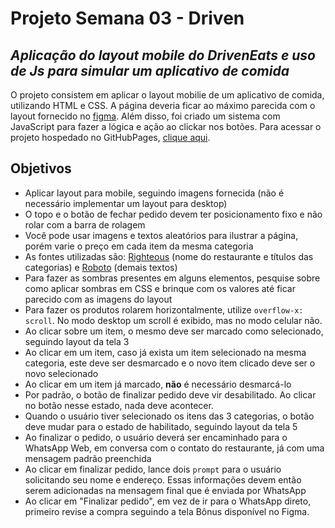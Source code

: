 # Projeto Semana 03 - Driven
## _Aplicação do layout mobile do DrivenEats e uso de Js para simular um aplicativo de comida_



O projeto consistem em aplicar o layout mobilie de um aplicativo de comida, utilizando HTML e CSS. A página deveria ficar ao máximo parecida com o layout fornecido no [figma][lfig].
Além disso, foi criado um sistema com JavaScript para fazer a lógica e ação ao clickar nos botões. Para acessar o projeto hospedado no GitHubPages, [clique aqui][ghpages].

## Objetivos

- Aplicar layout para mobile, seguindo imagens fornecida (não é necessário implementar um layout para desktop)
- O topo e o botão de fechar pedido devem ter posicionamento fixo e não rolar com a barra de rolagem
- Você pode usar imagens e textos aleatórios para ilustrar a página, porém varie o preço em cada item da mesma categoria
- As fontes utilizadas são: [Righteous](https://fonts.google.com/specimen/Righteous) (nome do restaurante e títulos das categorias) e [Roboto](https://fonts.google.com/specimen/Roboto) (demais textos)
- Para fazer as sombras presentes em alguns elementos, pesquise sobre como aplicar sombras em CSS e brinque com os valores até ficar parecido com as imagens do layout
- Para fazer os produtos rolarem horizontalmente, utilize `overflow-x: scroll`. No modo desktop um scroll é exibido, mas no modo celular não.
- Ao clicar sobre um item, o mesmo deve ser marcado como selecionado, seguindo layout da tela 3
- Ao clicar em um item, caso já exista um item selecionado na mesma categoria, este deve ser desmarcado e o novo item clicado deve ser o novo selecionado
- Ao clicar em um item já marcado, **não** é necessário desmarcá-lo
- Por padrão, o botão de finalizar pedido deve vir desabilitado. Ao clicar no botão nesse estado, nada deve acontecer.
- Quando o usuário tiver selecionado os itens das 3 categorias, o botão deve mudar para o estado de habilitado, seguindo layout da tela 5
- Ao finalizar o pedido, o usuário deverá ser encaminhado para o WhatsApp Web, em conversa com o contato do restaurante, já com uma mensagem padrão preenchida
- Ao clicar em finalizar pedido, lance dois `prompt` para o usuário solicitando seu nome e endereço. Essas informações devem então serem adicionadas na mensagem final que é enviada por WhatsApp
- Ao clicar em "Finalizar pedido", em vez de ir para o WhatsApp direto, primeiro revise a compra seguindo a tela Bônus disponível no Figma.

[ghpages]: <https://victorlimah.github.io/project3-driveneats/>
[lfig]: <https://www.figma.com/file/i8tceg0W7Z9FfANaDbR3FV/DrivenEats?node-id=0%3A1>
